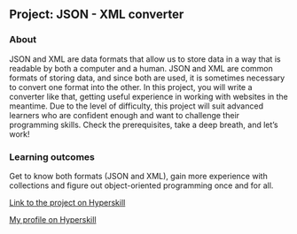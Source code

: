 ## Project: JSON - XML converter


### About
JSON and XML are data formats that allow us to store data in a way that is readable by both a computer and a human. JSON and XML are common formats of storing data, and since both are used, it is sometimes necessary to convert one format into the other. In this project, you will write a converter like that, getting useful experience in working with websites in the meantime. Due to the level of difficulty, this project will suit advanced learners who are confident enough and want to challenge their programming skills. Check the prerequisites, take a deep breath, and let’s work!
### Learning outcomes
Get to know both formats (JSON and XML), gain more experience with collections and figure out object-oriented programming once and for all.

[Link to the project on Hyperskill](https://hyperskill.org/projects/61)

[My profile on Hyperskill](https://hyperskill.org/profile/43632084)